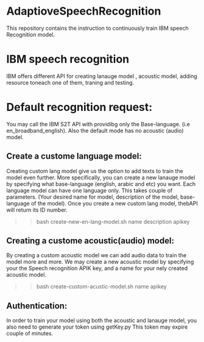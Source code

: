 # AdaptioveSpeechRecognition
This repository contains the instruction to continuously train IBM speech Recognition model. 

# IBM speech recognition

IBM offers different API for creating lanauge model , acoustic model, adding resource toneach one of them, traning and testing.

# Default recognition request:

You may call the IBM S2T API with providibg only the Base-language. (i.e en_broadband_english).
Also the default mode has no acoustic (audio) model.

## Create a custome language model:

Creating custom lang model give us the option to add texts to train the model even further. More specifically, you can create a new lanauge model by specifying what base-language (english, arabic and etc) you want. Each language model can have one language only.
This takes couple of parameters. (Your desired name for model, description of the model, base-language of the model). Once you create a new custom lang model, thebAPI will return its ID number.

>> bash create-new-en-lang-model.sh name description apikey



## Creating a custome acoustic(audio) model:

By creating a custom acoustic model we can add audio data to train the model more and more. We may create a new acoustic model by specifying your the Speech recognition APIK key, and a name for your nely created acoustic model. 

>> bash create-custom-acustic-model.sh name apikey



## Authentication:
In order to train your model using both the acoustic and lanauge model, you also need to generate your token using getKey.py
This token may expire couple of minutes. 
